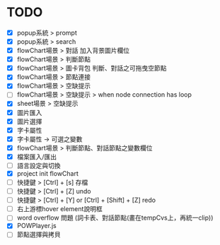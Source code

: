 # TODO

- [x] popup系統 > prompt
- [x] popup系統 > search
- [x] flowChart場景 > 對話 加入背景圖片欄位
- [x] flowChart場景 > 判斷節點
- [x] flowChart場景 > 圖卡背包 判斷、對話之可拖曳空節點
- [x] flowChart場景 > 節點連接
- [x] flowChart場景 > 空缺提示
- [ ] flowChart場景 > 空缺提示 > when node connection has loop
- [x] sheet場景 > 空缺提示
- [x] 圖片匯入
- [x] 圖片選擇
- [x] 字卡屬性
- [x] 字卡屬性 -> 可選之變數
- [x] flowChart場景 > 判斷節點、對話節點之變數欄位
- [x] 檔案匯入/匯出
- [ ] 語言設定與切換
- [x] project init flowChart
- [ ] 快捷鍵 > [Ctrl] + [s] 存檔
- [ ] 快捷鍵 > [Ctrl] + [Z] undo
- [ ] 快捷鍵 > [Ctrl] + [Y] or [Ctrl] + [Shift] + [Z] redo
- [ ] 右上游標hover element說明框
- [ ] word overflow 問題 (詞卡表、對話節點(畫在tempCvs上，再統一clip))
- [x] POWPlayer.js
- [ ] 節點選擇與拷貝